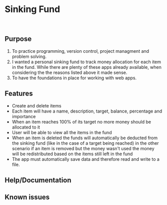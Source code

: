 # Sinking Fund
<br>

## Purpose<br>
1. To practice programming, version control, project managment and problem solving.
2. I wanted a personal sinking fund to track money allocation for each item in the fund. While there are plenty of these apps already available, when considering the the reasons listed above it made sense.
3. To have the foundations in place for working with web apps.

## Features<br>
- Create and delete items
- Each item will have a name, description, target, balance, percentage and importance
- When an item reaches 100% of its target no more money should be allocated to it
- User will be able to view all the items in the fund
- When an item is deleted the funds will automatically be deducted from the sinking fund (like in the case of a target being reached) in the other scenario if an item is removed but the money wasn't used the money will be redistributed based on the items still left in the fund
- The app must automatically save data and therefore read and write to a file.

## Help/Documentation

## Known issues